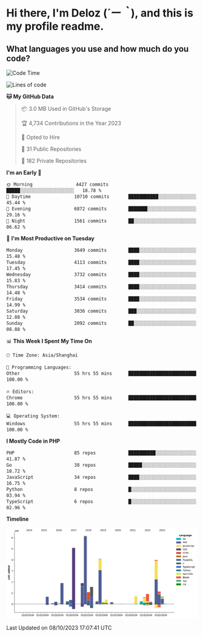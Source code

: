 # **Hi there, I'm Deloz (*´ー｀*), and this is my profile readme.**

## **What languages you use and how much do you code?**

<!--START_SECTION:waka-->
![Code Time](http://img.shields.io/badge/Code%20Time-2%2C588%20hrs%2038%20mins-blue)

![Lines of code](https://img.shields.io/badge/From%20Hello%20World%20I%27ve%20Written-32.9%20million%20lines%20of%20code-blue)

**🐱 My GitHub Data** 

> 📦 3.0 MB Used in GitHub's Storage 
 > 
> 🏆 4,734 Contributions in the Year 2023
 > 
> 💼 Opted to Hire
 > 
> 📜 31 Public Repositories 
 > 
> 🔑 182 Private Repositories 
 > 
**I'm an Early 🐤** 

```text
🌞 Morning                4427 commits        █████░░░░░░░░░░░░░░░░░░░░   18.78 % 
🌆 Daytime                10710 commits       ███████████░░░░░░░░░░░░░░   45.44 % 
🌃 Evening                6872 commits        ███████░░░░░░░░░░░░░░░░░░   29.16 % 
🌙 Night                  1561 commits        ██░░░░░░░░░░░░░░░░░░░░░░░   06.62 % 
```
📅 **I'm Most Productive on Tuesday** 

```text
Monday                   3649 commits        ████░░░░░░░░░░░░░░░░░░░░░   15.48 % 
Tuesday                  4113 commits        ████░░░░░░░░░░░░░░░░░░░░░   17.45 % 
Wednesday                3732 commits        ████░░░░░░░░░░░░░░░░░░░░░   15.83 % 
Thursday                 3414 commits        ████░░░░░░░░░░░░░░░░░░░░░   14.48 % 
Friday                   3534 commits        ████░░░░░░░░░░░░░░░░░░░░░   14.99 % 
Saturday                 3036 commits        ███░░░░░░░░░░░░░░░░░░░░░░   12.88 % 
Sunday                   2092 commits        ██░░░░░░░░░░░░░░░░░░░░░░░   08.88 % 
```


📊 **This Week I Spent My Time On** 

```text
🕑︎ Time Zone: Asia/Shanghai

💬 Programming Languages: 
Other                    55 hrs 55 mins      █████████████████████████   100.00 % 

🔥 Editors: 
Chrome                   55 hrs 55 mins      █████████████████████████   100.00 % 

💻 Operating System: 
Windows                  55 hrs 55 mins      █████████████████████████   100.00 % 
```

**I Mostly Code in PHP** 

```text
PHP                      85 repos            ██████████░░░░░░░░░░░░░░░   41.87 % 
Go                       38 repos            █████░░░░░░░░░░░░░░░░░░░░   18.72 % 
JavaScript               34 repos            ████░░░░░░░░░░░░░░░░░░░░░   16.75 % 
Python                   8 repos             █░░░░░░░░░░░░░░░░░░░░░░░░   03.94 % 
TypeScript               6 repos             █░░░░░░░░░░░░░░░░░░░░░░░░   02.96 % 
```



**Timeline**

![Lines of Code chart](https://raw.githubusercontent.com/deloz/deloz/main/assets/bar_graph.png)


 Last Updated on 08/10/2023 17:07:41 UTC
<!--END_SECTION:waka-->
